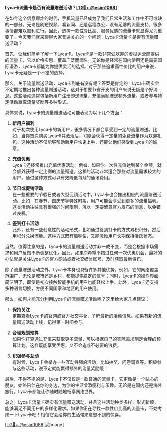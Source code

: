 **Lyca卡流量卡是否有流量赠送活动？[[TG💪+ @esim1088](https://t.me/s/esim1088)]**

在如今这个信息爆炸的时代，手机流量已经成为了我们日常生活和工作中不可或缺的一部分。无论是刷短视频、看新闻、还是远程办公，没有足够的流量支持，很多事情都难以顺利进行。因此，选择一款性价比高、服务优质的流量卡就显得尤为重要了。今天我们就来聊聊大家普遍关心的一个问题：Lyca卡流量卡是否有流量赠送活动？

首先，让我们简单了解一下Lyca卡。Lyca卡是一款非常受欢迎的虚拟运营商提供的流量卡，它以价格实惠、覆盖广泛而闻名。无论你是经常在国内使用还是需要国际漫游，Lyca卡都能为你提供灵活的选择。对于那些追求高性价比的用户来说，Lyca卡无疑是一个不错的选择。

那么，关于流量赠送活动，Lyca卡到底有没有呢？答案是肯定的！Lyca卡确实会不定期地推出各种流量赠送活动，这对于想要节省开支的用户来说无疑是个好消息。这些活动通常包括新用户注册即送流量、充值满额赠送额外流量、或者参与特定活动赢取流量奖励等多种形式。

具体来说，Lyca卡的流量赠送活动可能表现为以下几个方面：

1. **新用户福利**  
   对于初次使用Lyca卡的新用户，很多情况下都会享受到一定的流量赠送。比如，当你首次购买Lyca卡并激活后，可能会获得一定量的免费流量作为欢迎礼包。这种活动不仅能够帮助新用户快速上手，还能让他们感受到Lyca卡的诚意。

2. **充值优惠**  
   Lyca卡还经常推出充值优惠活动。例如，如果你一次性充值达到某个金额，就会额外获得一定比例的流量赠送。这样的活动非常适合那些对流量需求较大的用户，通过这种方式可以有效降低每月的通讯费用。

3. **节日或促销活动**  
   在一些重要的节假日或者大型促销活动中，Lyca卡也会推出相应的流量赠送活动。比如，在春节、国庆节等特殊时期，用户可能会享受到更多的流量福利。这类活动往往具有很强的时间限制，所以一定要留意官方发布的消息，以免错过良机。

4. **签到打卡活动**  
   此外，还有一些创意性的活动形式，比如通过签到打卡的方式累积积分，然后用积分兑换流量。这种方式既有趣味性，又能激励用户长期保持活跃状态。

当然，值得注意的是，Lyca卡的流量赠送活动并非一成不变，而是会根据市场需求和用户反馈不断调整优化。因此，如果你希望不错过任何一次优惠机会，最好的办法就是关注Lyca卡的官方网站或者社交媒体账号，及时获取最新资讯。

除了流量赠送活动之外，Lyca卡本身也具备许多其他优势。例如，它的网络覆盖范围广，无论是城市还是乡村，都能提供稳定的信号；同时，Lyca卡的操作界面简洁明了，即使是初次接触智能手机的用户也能轻松上手。此外，Lyca卡还支持多种语言切换，方便不同国家和地区的用户使用。

那么，如何才能充分利用Lyca卡的流量赠送活动呢？这里给大家几点建议：

1. **保持关注**  
   定期查看Lyca卡的官网或官方社交平台，了解最新的活动信息。如果有新的流量赠送活动上线，记得第一时间参与。

2. **合理规划预算**  
   如果你打算通过充值来获取更多流量，可以根据自己的实际需求制定合理的预算计划。这样既能享受优惠，又不会造成不必要的浪费。

3. **积极参与互动**  
   有时候，Lyca卡会举办一些互动性强的活动，比如抽奖、问卷调查等。积极参与这些活动，说不定就能赢得额外的流量奖励哦！

最后，不得不提的是，Lyca卡不仅仅是一款普通的流量卡，它更像是一个贴心的朋友，始终陪伴在你的身边，为你的生活增添便利与乐趣。无论是在国内还是海外旅行，Lyca卡都能让你随时随地畅享网络世界。

总之，Lyca卡流量卡确实有流量赠送活动，并且这些活动种类多样、形式新颖，能够满足不同用户的多样化需求。如果你正在寻找一款性价比高的流量卡，不妨考虑一下Lyca卡吧！相信它会给你的生活带来意想不到的惊喜。

[[TG💪+ @esim1088](https://t.me/s/esim1088) ![Image](https://i.postimg.cc/4NQfJmqS/Snipaste-2025-05-13-00-14-12.png)]